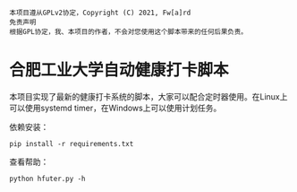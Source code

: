 ```
本项目遵从GPLv2协定，Copyright (C) 2021, Fw[a]rd
免责声明
根据GPL协定，我、本项目的作者，不会对您使用这个脚本带来的任何后果负责。
```

# 合肥工业大学自动健康打卡脚本

本项目实现了最新的健康打卡系统的脚本，大家可以配合定时器使用。在Linux上可以使用systemd timer，在Windows上可以使用计划任务。

依赖安装：

```
pip install -r requirements.txt
```

查看帮助：

```
python hfuter.py -h
```
